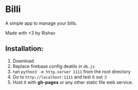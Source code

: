 # Billi
A simple app to manage your bills.

Made with <3 by Rishav

## Installation:

1. Download
2. Replace firebase config deatils in `db.js`
3. run `python3 -m http.server 1111` from the root directory
4. Go to `http://localhost:1111` and test it out :)
5. Host it with **gh-pages** or any other static file web service.
